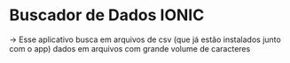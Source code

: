 # Buscador de Dados IONIC
-> Esse aplicativo busca em arquivos de csv (que já estão instalados junto com o app) dados em arquivos com grande volume de caracteres
